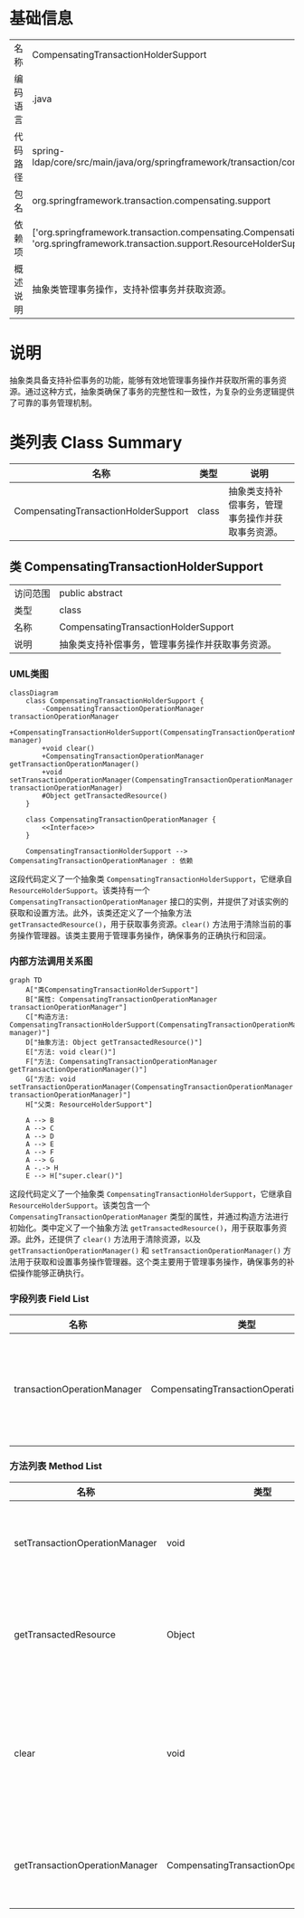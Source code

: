 # 基础信息

|      |      |
|------|------|
| 名称 | CompensatingTransactionHolderSupport |
| 编码语言 | .java |
| 代码路径 | spring-ldap/core/src/main/java/org/springframework/transaction/compensating/support/CompensatingTransactionHolderSupport.java |
| 包名 | org.springframework.transaction.compensating.support |
| 依赖项 | ['org.springframework.transaction.compensating.CompensatingTransactionOperationManager', 'org.springframework.transaction.support.ResourceHolderSupport'] |
| 概述说明 | 抽象类管理事务操作，支持补偿事务并获取资源。 |

# 说明

抽象类具备支持补偿事务的功能，能够有效地管理事务操作并获取所需的事务资源。通过这种方式，抽象类确保了事务的完整性和一致性，为复杂的业务逻辑提供了可靠的事务管理机制。

# 类列表 Class Summary

| 名称   | 类型  | 说明 |
|-------|------|-------------|
| CompensatingTransactionHolderSupport | class | 抽象类支持补偿事务，管理事务操作并获取事务资源。 |



## 类 CompensatingTransactionHolderSupport

|      |      |
|------|------|
| 访问范围 | public abstract |
| 类型 | class |
| 名称 | CompensatingTransactionHolderSupport |
| 说明 | 抽象类支持补偿事务，管理事务操作并获取事务资源。 |


### UML类图

```mermaid
classDiagram
    class CompensatingTransactionHolderSupport {
        -CompensatingTransactionOperationManager transactionOperationManager
        +CompensatingTransactionHolderSupport(CompensatingTransactionOperationManager manager)
        +void clear()
        +CompensatingTransactionOperationManager getTransactionOperationManager()
        +void setTransactionOperationManager(CompensatingTransactionOperationManager transactionOperationManager)
        #Object getTransactedResource()
    }

    class CompensatingTransactionOperationManager {
        <<Interface>>
    }

    CompensatingTransactionHolderSupport --> CompensatingTransactionOperationManager : 依赖
```

这段代码定义了一个抽象类 `CompensatingTransactionHolderSupport`，它继承自 `ResourceHolderSupport`。该类持有一个 `CompensatingTransactionOperationManager` 接口的实例，并提供了对该实例的获取和设置方法。此外，该类还定义了一个抽象方法 `getTransactedResource()`，用于获取事务资源。`clear()` 方法用于清除当前的事务操作管理器。该类主要用于管理事务操作，确保事务的正确执行和回滚。


### 内部方法调用关系图

```mermaid
graph TD
    A["类CompensatingTransactionHolderSupport"]
    B["属性: CompensatingTransactionOperationManager transactionOperationManager"]
    C["构造方法: CompensatingTransactionHolderSupport(CompensatingTransactionOperationManager manager)"]
    D["抽象方法: Object getTransactedResource()"]
    E["方法: void clear()"]
    F["方法: CompensatingTransactionOperationManager getTransactionOperationManager()"]
    G["方法: void setTransactionOperationManager(CompensatingTransactionOperationManager transactionOperationManager)"]
    H["父类: ResourceHolderSupport"]

    A --> B
    A --> C
    A --> D
    A --> E
    A --> F
    A --> G
    A -.-> H
    E --> H["super.clear()"]
```

这段代码定义了一个抽象类 `CompensatingTransactionHolderSupport`，它继承自 `ResourceHolderSupport`。该类包含一个 `CompensatingTransactionOperationManager` 类型的属性，并通过构造方法进行初始化。类中定义了一个抽象方法 `getTransactedResource()`，用于获取事务资源。此外，还提供了 `clear()` 方法用于清除资源，以及 `getTransactionOperationManager()` 和 `setTransactionOperationManager()` 方法用于获取和设置事务操作管理器。这个类主要用于管理事务操作，确保事务的补偿操作能够正确执行。

### 字段列表 Field List

| 名称  | 类型  | 说明 |
|-------|-------|------|
| transactionOperationManager | CompensatingTransactionOperationManager | 私有补偿事务操作管理器实例变量。 |

### 方法列表 Method List

| 名称  | 类型  | 说明 |
|-------|-------|------|
| setTransactionOperationManager | void | 设置事务操作管理器实例。 |
| getTransactedResource | Object | 获取受保护的事务资源对象。 |
| clear | void | 清除方法调用父类清除并置空事务管理器。 |
| getTransactionOperationManager | CompensatingTransactionOperationManager | 获取事务操作管理器实例。 |




